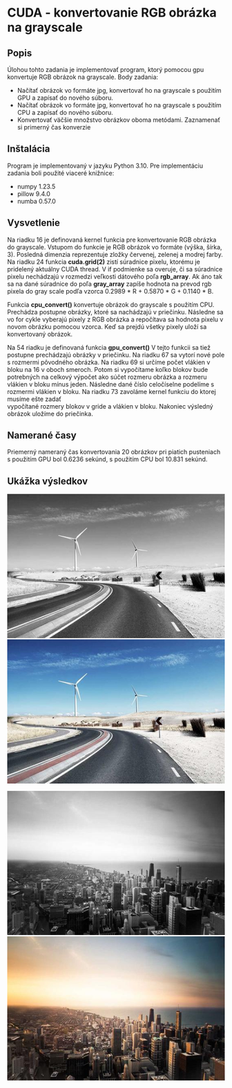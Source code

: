 # CUDA - konvertovanie RGB obrázka na grayscale

## Popis

Úlohou tohto zadania je implementovať program, ktorý pomocou gpu konvertuje RGB obrázok na grayscale.
Body zadania: 
* Načítať obrázok vo formáte jpg, konvertovať ho na grayscale s
použitím GPU a zapísať do nového súboru.
* Načítať obrázok vo formáte jpg, konvertovať ho na grayscale s
použitím CPU a zapísať do nového súboru.
* Konvertovať väčšie množstvo obrázkov oboma metódami. Zaznamenať si primerný čas konverzie

## Inštalácia

Program je implementovaný v jazyku Python 3.10. Pre implementáciu zadania boli použité viaceré knižnice:
* numpy 1.23.5
* pillow 9.4.0
* numba 0.57.0

## Vysvetlenie

Na riadku 16 je definovaná kernel funkcia pre konvertovanie RGB obrázka do grayscale. Vstupom do funkcie je 
RGB obrázok vo formáte (výška, šírka, 3). Posledná dimenzia reprezentuje zložky červenej, zelenej a modrej farby. 
Na riadku 24 funkcia **cuda.grid(2)** zistí súradnice pixelu, ktorému je pridelený aktuálny CUDA thread. 
V if podmienke sa overuje, či sa súradnice pixelu nechádzajú v rozmedzi veľkosti dátového poľa **rgb_array**. Ak áno tak 
sa na dané súradnice do poľa **gray_array** zapíše hodnota na prevod rgb pixela do gray scale podľa vzorca 
0.2989 * R + 0.5870 * G + 0.1140 * B.

Funkcia **cpu_convert()** konvertuje obrázok do grayscale s použitím CPU. Prechádza postupne obrázky, ktoré sa nachádzajú 
v priečinku. Následne sa vo for cykle vyberajú pixely z RGB obrázka a repočítava sa hodnota pixelu v novom obrázku 
pomocou vzorca. Keď sa prejdú všetky pixely uloží sa konvertovaný obrázok.

Na 54 riadku je definovaná funkcia **gpu_convert()** V tejto funkcii sa tiež postupne prechádzajú obrázky v priečinku. 
Na riadku 67 sa vytorí nové pole s rozmermi pôvodného obrázka. Na riadku 69 si určíme počet vlákien v bloku na 16 v oboch smeroch. 
Potom si vypočítame koľko blokov bude potrebných na celkový výpočet ako súčet rozmeru obrázka a rozmeru vlákien v bloku mínus jeden. Následne
dané číslo celočíselne podelíme s rozmermi vlákien v bloku. Na riadku 73 zavoláme kernel funkciu do ktorej musíme ešte zadať  
vypočítané rozmery blokov v gride a vlákien v bloku. Nakoniec výsledný obrázok uložíme do priečinka.

## Namerané časy
Priemerný nameraný čas konvertovania 20 obrázkov pri piatich pusteniach s použitím GPU bol 0.6236 sekúnd, s použitím CPU bol 10.831 sekúnd. 


## Ukážka výsledkov

![Vypis z konzoly](grayscale/gray_image5.jpg)
![Vypis z konzoly](images/image13.jpg)

![Vypis z konzoly](grayscale/gray_image17.jpg)
![Vypis z konzoly](images/image6.jpg)




